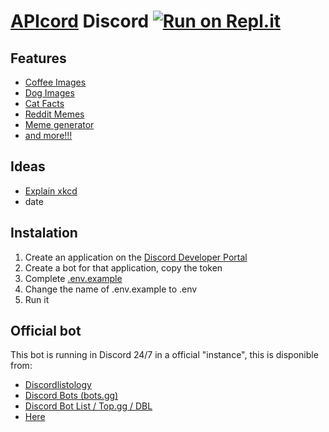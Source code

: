 # [API](https://en.wikipedia.org/wiki/API)[cord](https://en.wikipedia.org/wiki/Discord_(software)) Discord [![Run on Repl.it](https://repl.it/badge/github/APIcord/discord)](https://repl.it/github/APIcord/discord)
## Features
- [Coffee Images](https://coffee.alexflipnote.dev)
- [Dog Images](https://dog.ceo/dog-api)
- [Cat Facts](https://catfact.ninja)
- [Reddit Memes](https://github.com/R3l3ntl3ss/Meme_Api)
- [Meme generator](https://memegen.link)
- [and more!!!](https://some-random-api.ml)

## Ideas
- [Explain xkcd](https://www.explainxkcd.com/wiki/index.php/Main_Page)
- date

## Instalation
1. Create an application on the [Discord Developer Portal](https://discord.com/developers)
2. Create a bot for that application, copy the token
3. Complete [.env.example](.env.example)
4. Change the name of .env.example to .env
5. Run it

## Official bot
This bot is running in Discord 24/7 in a official "instance", this is disponible from:
- [Discordlistology](https://discordlistology.com/bots/757258298725630008)
- [Discord Bots (bots.gg)](https://discord.bots.gg/bots/757258298725630008)
- [Discord Bot List / Top.gg / DBL](https://top.gg/bot/757258298725630008)
- [Here](https://apicord.github.io/invite)
